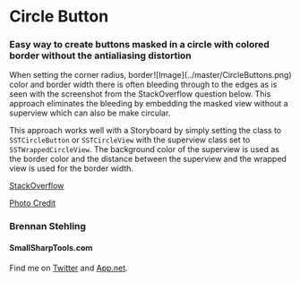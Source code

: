 # Circle Button

### Easy way to create buttons masked in a circle with colored border without the antialiasing distortion

<div style="float: right;">
![Image](../master/CircleButtons.png)
</div>

When setting the corner radius, border color and border width there is often bleeding through to the 
edges as is seen with the screenshot from the StackOverflow question below. This approach eliminates
the bleeding by embedding the masked view without a superview which can also be make circular.

This approach works well with a Storyboard by simply setting the class to `SSTCircleButton` or
`SSTCircleView` with the superview class set to `SSTWrappedCircleView`. The background color of
the superview is used as the border color and the distance between the superview and the wrapped
view is used for the border width.

[StackOverflow](http://stackoverflow.com/questions/19565736/ios-rounded-rectangle-with-border-bleeds-color)

[Photo Credit](http://www.fanpop.com/clubs/candice-accola/images/16474223/title/new-hq-headshot-photo)

### Brennan Stehling
#### SmallSharpTools.com

Find me on [Twitter](http://twitter.com/smallsharptools) and [App.net](http://alpha.app.net/smallsharptools).
